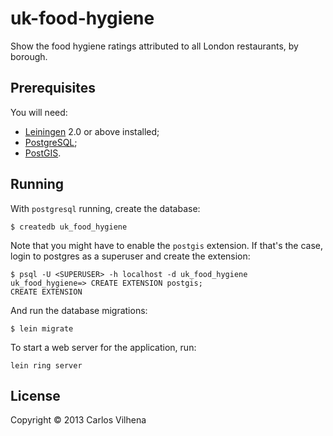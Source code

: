 # uk-food-hygiene

Show the food hygiene ratings attributed to all London restaurants, by borough.

## Prerequisites

You will need:
- [Leiningen][1] 2.0 or above installed;
- [PostgreSQL][2];
- [PostGIS][3].

[1]: https://github.com/technomancy/leiningen
[2]: http://www.postgresql.org
[3]: http://postgis.net

## Running

With `postgresql` running, create the database:

    $ createdb uk_food_hygiene

Note that you might have to enable the `postgis` extension. If that's the case,
login to postgres as a superuser and create the extension:

    $ psql -U <SUPERUSER> -h localhost -d uk_food_hygiene
    uk_food_hygiene=> CREATE EXTENSION postgis;
    CREATE EXTENSION

And run the database migrations:

    $ lein migrate

To start a web server for the application, run:

    lein ring server

## License

Copyright © 2013 Carlos Vilhena
